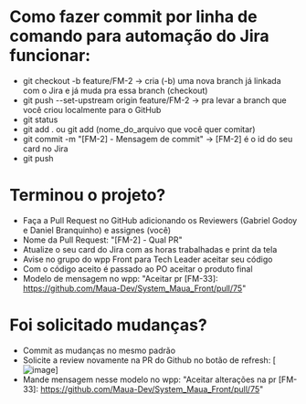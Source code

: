 # Como fazer commit por linha de comando para automação do Jira funcionar:
- git checkout -b feature/FM-2  -> cria (-b) uma nova branch já linkada com o Jira e já muda pra essa branch (checkout)
- git push --set-upstream origin feature/FM-2  -> pra levar a branch que você criou localmente para o GitHub
- git status
- git add . ou git add (nome_do_arquivo que você quer comitar)
- git commit -m "[FM-2] - Mensagem de commit"  -> [FM-2] é o id do seu card no Jira
- git push

# Terminou o projeto?
- Faça a Pull Request no GitHub adicionando os Reviewers (Gabriel Godoy e Daniel Branquinho) e assignes (você)
- Nome da Pull Request: "[FM-2] - Qual PR"
- Atualize o seu card do Jira com as horas trabalhadas e print da tela
- Avise no grupo do wpp Front para Tech Leader aceitar seu código
- Com o código aceito é passado ao PO aceitar o produto final
- Modelo de mensagem no wpp: "Aceitar pr [FM-33]: https://github.com/Maua-Dev/System_Maua_Front/pull/75"

# Foi solicitado mudanças?
- Commit as mudanças no mesmo padrão
- Solicite a review novamente na PR do Github no botão de refresh:
[![image](https://user-images.githubusercontent.com/61150821/135380404-63c26f85-25f1-4945-8ec9-4d964344714e.png)]
- Mande mensagem nesse modelo no wpp: "Aceitar alterações na pr [FM-33]: https://github.com/Maua-Dev/System_Maua_Front/pull/75"
